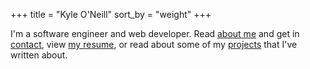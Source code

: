 +++
title = "Kyle O'Neill"
sort_by = "weight"
+++

I'm a software engineer and web developer. Read [about me](/about) and get in [contact](/about#contact-me), view [my resume](/resume), or read about some of my [projects](/blog) that I've written about.